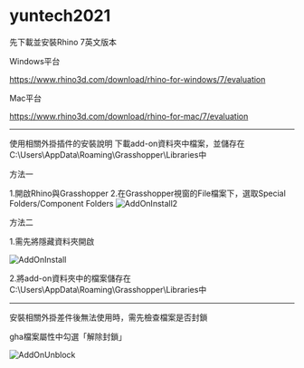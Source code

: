 # yuntech2021

先下載並安裝Rhino 7英文版本

Windows平台

https://www.rhino3d.com/download/rhino-for-windows/7/evaluation

Mac平台

https://www.rhino3d.com/download/rhino-for-mac/7/evaluation

--------------------------------------------------------------------------
使用相關外掛插件的安裝說明
下載add-on資料夾中檔案，並儲存在C:\Users\AppData\Roaming\Grasshopper\Libraries中

方法一

1.開啟Rhino與Grasshopper
2.在Grasshopper視窗的File檔案下，選取Special Folders/Component Folders
![AddOnInstall2](https://user-images.githubusercontent.com/5525391/114703542-04e91880-9d58-11eb-9f9e-6f77a1faccbc.png)

方法二

1.需先將隱藏資料夾開啟

![AddOnInstall](https://user-images.githubusercontent.com/5525391/114342798-13d09f00-9b8f-11eb-9da2-3fee913458f8.png)

2.將add-on資料夾中的檔案儲存在C:\Users\AppData\Roaming\Grasshopper\Libraries中

--------------------------------------------------------------------------
安裝相關外掛差件後無法使用時，需先檢查檔案是否封鎖

gha檔案屬性中勾選「解除封鎖」

![AddOnUnblock](https://user-images.githubusercontent.com/5525391/114343128-d7ea0980-9b8f-11eb-80df-dd7e70ed2d8d.png)
